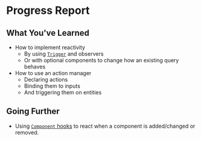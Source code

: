 # Progress Report

## What You've Learned

- How to implement reactivity
  - By using [`Trigger`](https://docs.rs/bevy/0.16.0/bevy/ecs/observer/struct.Trigger.html) and observers
  - Or with optional components to change how an existing query behaves
- How to use an action manager
  - Declaring actions
  - Binding them to inputs
  - And triggering them on entities

## Going Further

- Using [`Component` hooks](https://docs.rs/bevy/0.16.0/bevy/ecs/component/trait.Component.html#adding-components-hooks) to react when a component is added/changed or removed.
